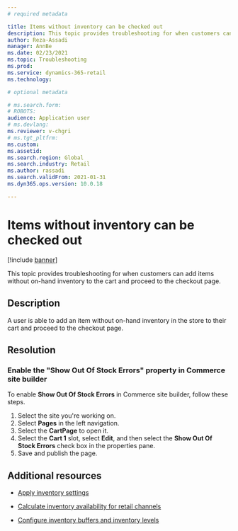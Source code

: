 ```yaml
---
# required metadata

title: Items without inventory can be checked out
description: This topic provides troubleshooting for when customers can add items without on-hand inventory to the cart and proceed to check out. 
author: Reza-Assadi
manager: AnnBe
ms.date: 02/23/2021
ms.topic: Troubleshooting
ms.prod: 
ms.service: dynamics-365-retail
ms.technology: 

# optional metadata

# ms.search.form: 
# ROBOTS: 
audience: Application user
# ms.devlang: 
ms.reviewer: v-chgri
# ms.tgt_pltfrm: 
ms.custom: 
ms.assetid: 
ms.search.region: Global
ms.search.industry: Retail
ms.author: rassadi
ms.search.validFrom: 2021-01-31
ms.dyn365.ops.version: 10.0.18

---
```


# Items without inventory can be checked out

[!include [banner](../../includes/banner.md)]

This topic provides troubleshooting for when customers can add items without on-hand inventory to the cart and proceed to the checkout page.

## Description

A user is able to add an item without on-hand inventory in the store to their cart and proceed to the checkout page.

## Resolution

### Enable the "Show Out Of Stock Errors" property in Commerce site builder

To enable **Show Out Of Stock Errors** in Commerce site builder, follow these steps.

1. Select the site you're working on.
1. Select **Pages** in the left navigation.
1. Select the **CartPage** to open it.
1. Select the **Cart 1** slot, select **Edit**, and then select the **Show Out Of Stock Errors** check box in the properties pane.
1. Save and publish the page.

## Additional resources

- [Apply inventory settings](../inventory-settings.md)

- [Calculate inventory availability for retail channels](../calculated-inventory-retail-channels.md)

- [Configure inventory buffers and inventory levels](../inventory-buffers-levels.md)






